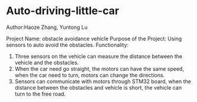 # Auto-driving-little-car

Author:Haoze Zhang, Yuntong Lu

Project Name: obstacle avoidance vehicle
Purpose of the Project: Using sensors to auto avoid the obstacles.
Functionality: 
1. Three sensors on the vehicle can measure the distance between the vehicle and the 
obstacles. 
2. When the car need go straight, the motors can have the same speed, when the car need to 
turn, motors can change the directions. 
3. Sensors can communicate with motors through STM32 board, when the distance between 
the obstacles and vehicle is short, the vehicle can turn to the free road.
